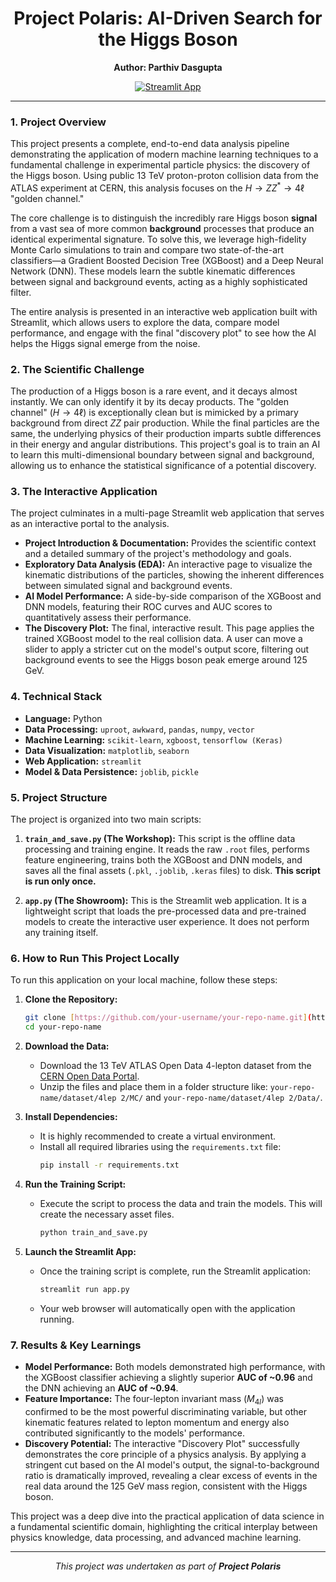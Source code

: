 <div align="center">

# Project Polaris: AI-Driven Search for the Higgs Boson

**Author: Parthiv Dasgupta**

[![Streamlit App](https://static.streamlit.io/badges/streamlit_badge_black_white.svg)](https://your-streamlit-app-url.streamlit.app)

</div>

---

### **1. Project Overview**

This project presents a complete, end-to-end data analysis pipeline demonstrating the application of modern machine learning techniques to a fundamental challenge in experimental particle physics: the discovery of the Higgs boson. Using public 13 TeV proton-proton collision data from the ATLAS experiment at CERN, this analysis focuses on the $H \rightarrow ZZ^* \rightarrow 4\ell$ "golden channel."

The core challenge is to distinguish the incredibly rare Higgs boson **signal** from a vast sea of more common **background** processes that produce an identical experimental signature. To solve this, we leverage high-fidelity Monte Carlo simulations to train and compare two state-of-the-art classifiers—a Gradient Boosted Decision Tree (XGBoost) and a Deep Neural Network (DNN). These models learn the subtle kinematic differences between signal and background events, acting as a highly sophisticated filter.

The entire analysis is presented in an interactive web application built with Streamlit, which allows users to explore the data, compare model performance, and engage with the final "discovery plot" to see how the AI helps the Higgs signal emerge from the noise.

### **2. The Scientific Challenge**

The production of a Higgs boson is a rare event, and it decays almost instantly. We can only identify it by its decay products. The "golden channel" ($H \rightarrow 4\ell$) is exceptionally clean but is mimicked by a primary background from direct $ZZ$ pair production. While the final particles are the same, the underlying physics of their production imparts subtle differences in their energy and angular distributions. This project's goal is to train an AI to learn this multi-dimensional boundary between signal and background, allowing us to enhance the statistical significance of a potential discovery.

### **3. The Interactive Application**

The project culminates in a multi-page Streamlit web application that serves as an interactive portal to the analysis.

* **Project Introduction & Documentation:** Provides the scientific context and a detailed summary of the project's methodology and goals.
* **Exploratory Data Analysis (EDA):** An interactive page to visualize the kinematic distributions of the particles, showing the inherent differences between simulated signal and background events.
* **AI Model Performance:** A side-by-side comparison of the XGBoost and DNN models, featuring their ROC curves and AUC scores to quantitatively assess their performance.
* **The Discovery Plot:** The final, interactive result. This page applies the trained XGBoost model to the real collision data. A user can move a slider to apply a stricter cut on the model's output score, filtering out background events to see the Higgs boson peak emerge around 125 GeV.

### **4. Technical Stack**

* **Language:** Python
* **Data Processing:** `uproot`, `awkward`, `pandas`, `numpy`, `vector`
* **Machine Learning:** `scikit-learn`, `xgboost`, `tensorflow (Keras)`
* **Data Visualization:** `matplotlib`, `seaborn`
* **Web Application:** `streamlit`
* **Model & Data Persistence:** `joblib`, `pickle`

### **5. Project Structure**

The project is organized into two main scripts:

1.  **`train_and_save.py` (The Workshop):** This script is the offline data processing and training engine. It reads the raw `.root` files, performs feature engineering, trains both the XGBoost and DNN models, and saves all the final assets (`.pkl`, `.joblib`, `.keras` files) to disk. **This script is run only once.**

2.  **`app.py` (The Showroom):** This is the Streamlit web application. It is a lightweight script that loads the pre-processed data and pre-trained models to create the interactive user experience. It does not perform any training itself.

### **6. How to Run This Project Locally**

To run this application on your local machine, follow these steps:

1.  **Clone the Repository:**
    ```bash
    git clone [https://github.com/your-username/your-repo-name.git](https://github.com/your-username/your-repo-name.git)
    cd your-repo-name
    ```

2.  **Download the Data:**
    * Download the 13 TeV ATLAS Open Data 4-lepton dataset from the [CERN Open Data Portal](http://opendata.cern.ch/record/15005).
    * Unzip the files and place them in a folder structure like: `your-repo-name/dataset/4lep 2/MC/` and `your-repo-name/dataset/4lep 2/Data/`.

3.  **Install Dependencies:**
    * It is highly recommended to create a virtual environment.
    * Install all required libraries using the `requirements.txt` file:
        ```bash
        pip install -r requirements.txt
        ```

4.  **Run the Training Script:**
    * Execute the script to process the data and train the models. This will create the necessary asset files.
        ```bash
        python train_and_save.py
        ```

5.  **Launch the Streamlit App:**
    * Once the training script is complete, run the Streamlit application:
        ```bash
        streamlit run app.py
        ```
    * Your web browser will automatically open with the application running.

### **7. Results & Key Learnings**

* **Model Performance:** Both models demonstrated high performance, with the XGBoost classifier achieving a slightly superior **AUC of ~0.96** and the DNN achieving an **AUC of ~0.94**.
* **Feature Importance:** The four-lepton invariant mass ($M_{4l}$) was confirmed to be the most powerful discriminating variable, but other kinematic features related to lepton momentum and energy also contributed significantly to the models' performance.
* **Discovery Potential:** The interactive "Discovery Plot" successfully demonstrates the core principle of a physics analysis. By applying a stringent cut based on the AI model's output, the signal-to-background ratio is dramatically improved, revealing a clear excess of events in the real data around the 125 GeV mass region, consistent with the Higgs boson.

This project was a deep dive into the practical application of data science in a fundamental scientific domain, highlighting the critical interplay between physics knowledge, data processing, and advanced machine learning.

---
<div align="center">

*This project was undertaken as part of **Project Polaris***

</div>
